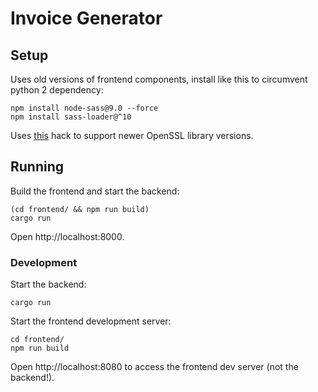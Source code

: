 # Invoice Generator

## Setup

Uses old versions of frontend components, install like this to circumvent python 2 dependency:

```
npm install node-sass@9.0 --force
npm install sass-loader@^10
```

Uses [this](https://stackoverflow.com/a/72219174/182689) hack to support newer OpenSSL library versions.

## Running

Build the frontend and start the backend:

```
(cd frontend/ && npm run build)
cargo run
```

Open http://localhost:8000.

### Development

Start the backend:

```
cargo run
```

Start the frontend development server:

```
cd frontend/
npm run build
```

Open http://localhost:8080 to access the frontend dev server (not the backend!).
